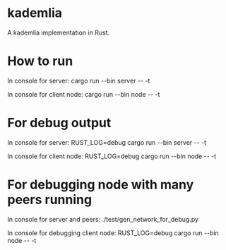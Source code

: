 # kademlia
A kademlia implementation in Rust.

# How to run
In console for server:
cargo run --bin server -- -t

In console for client node:
cargo run --bin node -- -t

# For debug output
In console for server:
RUST_LOG=debug cargo run --bin server -- -t

In console for client node:
RUST_LOG=debug cargo run --bin node -- -t

# For debugging node with many peers running
In console for server and peers:
./test/gen_network_for_debug.py

In console for debugging client node:
RUST_LOG=debug cargo run --bin node -- -t

